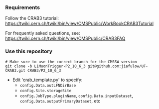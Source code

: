 ### Requirements

Follow the CRAB3 tutorial: <https://twiki.cern.ch/twiki/bin/view/CMSPublic/WorkBookCRAB3Tutorial>

For frequently asked questions, see: <https://twiki.cern.ch/twiki/bin/view/CMSPublic/CRAB3FAQ>

### Use this repository

``` shell
# Make sure to use the correct branch for the CMSSW version
git clone -b L1MuonTrigger-P2_10_6_3 git@github.com:jiafulow/UF-CRAB3.git CRAB3/P2_10_6_3
```

- Edit 'crab_template.py' to specify:
  - `config.Data.outLFNDirBase`
  - `config.Site.storageSite`
  - `config.JobType.pluginName`, `config.Data.inputDataset`, `config.Data.outputPrimaryDataset`, etc

